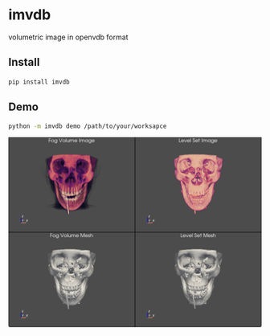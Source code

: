 # imvdb

volumetric image in openvdb format

## Install

```bash
pip install imvdb
```

## Demo

```bash
python -m imvdb demo /path/to/your/worksapce
```

![](demo.png)
